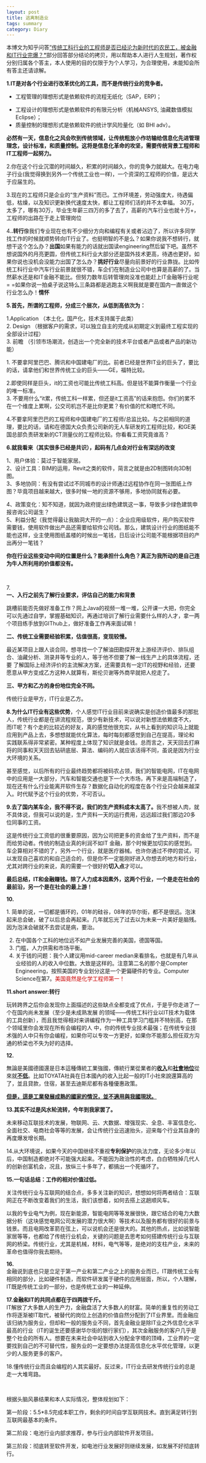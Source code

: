 ```yaml
--- 
layout: post 
title: 逃离制造业
tags: summary
category: Diary 
---
```

<p>本博文为知乎问答<a TARGET="_blank" HREF="http://www.zhihu.com/question/26561498">”传统工科行业的工程师是否已经沦为新时代的农民工，被金融和IT行业完爆？<b>“</B></A>部分回答部分结论的拷贝，用以帮助本人进行人生规划，著作权分别归属各个答主，本人使用的目的仅限于为个人学习，为合理使用，未能知会所有答主还请谅解。</P>



<p>
<strong>1.</STRONG><strong>IT是对各个行业进行改革优化的工具，而不是传统行业的竞争者。</STRONG></P>
<ul>
<li>工程管理的理想形式是依赖软件的流程无纸化（SAP，ERP)；</LI>
</UL>
<ul>
<li>工程设计的理想形式是依赖软件的有限元分析（机械ANSYS, 油藏数值模拟Eclipse）；</LI>
<li>质量控制的理想形式是依赖软件的统计学风险量化（如 BHI adv）。</LI>
</UL>
<p>
<b>必然有一天，信息化之风会吹到传统领域，让传统粗放小作坊输给信息化先进管理理念，设计标准，和质量控制。这将是信息化革命的攻坚，需要传统背景工程师和IT工程师一起努力。</B></P>
<p STYLE="">
2.<span>你在这个行业沉潜的时间越久，积累的时间越久，你的竞争力就越大。在电力电子行业(我觉得换到另外一个传统工业也一样)，一个资深的工程师的价值，是远大于应届生的。</SPAN></P>
<p STYLE="">
<span>3.</SPAN>现在的工程师只是企业的“生产资料”而已。工作环境差，劳动强度大，待遇偏低，枯燥，以及知识更新换代速度太快，都让工程师们活的并不太幸福。
30万，太多了，哪有30万，毕业生年薪三四万的多了去了，高薪的汽车行业也就十万+，工程师的出路在于走上管理岗位</P>
<p STYLE="">
4.<b>.转行</B>像我们专业现在也有不少细分方向和编程有关或者沾边了，所以许多同学找工作的时候就顺势转向IT行业了。也挺明智的不是么？如果你说我不想转行，就想干这个怎么办？<b>出国</B>如果有能力的话就出国读engineering然后留下吧。虽然不想说国外的月亮更圆，但传统工科行业大部分还是国外技术更高，待遇也更好。如果你说也没机会没能力出国了怎么办？<b>挑好行业</B>尽量向前景好的行业靠拢。比如传统工科行业中汽车行业前景就很不错，车企们在制造业公司中也算是高薪的了。当然薪水还是和IT金融不能比。但努力数年后转管理岗没准也能赶上IT金融等行业呢=
=如果你说一拍桌子说这特么三条路都是逃跑主义啊我就是要在国内一直做这个行业怎么办！<b>情怀</B></P>
<p><strong>5.首先，所谓的工程师，分成三个层次，从低到高依次为：</STRONG></P>
<p STYLE="">1.Application （本土化，国产化，技术支持属于此类）<br />
2. Design （根据客户的需求，可以独立自主的完成从初期定义到最终工程实现的全部设计过程）<br />
3. 前瞻 （引领市场潮流，创造出一个完全新的技术平台或者产品或者产品的新功能）</P>
<p STYLE="">1.
不要拿阿里巴巴、腾讯和中国建电厂的比。前者已经是世界IT业的巨头了，要比的话，请拿他们和世界传统工业的巨头——GE，福特比较。<br />

2.即使同样是巨头，it的工资也可能比传统工科高。但是钱不能算作衡量一个行业的唯一标准。<br />
3.
不要用什么“it累，传统工科一样累，但还是it工资高”的话来抱怨。你们的累不在一个维度上累啊，公交司机岂不是比你更累？有价值的忙和瞎忙不同。<br />

4.不要拿阿里巴巴的工程师和中国建电厂的工程师/总监比较。与之前相同的道理，要比的话，请和在德国大众负责公司新的无人车研发的工程师比较，和GE美国总部负责研发新的CT测量仪的工程师比较。你看看工资究竟谁高？</P>
<p STYLE="">
<strong>6.就我看来（其实很多已经是共识），起码有几点会对行业有深远的改变</STRONG><br /></P>
<p STYLE="">1、用户体验：莫过于智能家居。<br />
2、设计工具：BIM的运用，Revit之类的软件，简言之就是由2D制图转向3D制图。<br />
3、多地协同：有没有尝试过不同城市的设计师通过远程协作在同一张图纸上作图？毕竟项目越来越大，很多时候一地的资源不够用，多地协同就有必要。<br />

4、政策变化：知不知道，就因为政府提出绿色建筑这一事，导致多少绿色建筑申报咨询公司诞生？<br />
5、利益分配（我觉得最让我脑洞大开的一点）：企业应用级软件，用户购买软件需要钱，使用软件做出产品还需要给软件公司钱。那么，建筑设计行业的图纸能不能也这样，业主使用图纸盖楼的时候出一笔钱，日后设计公司能不能根据项目的产出再分一笔钱？<b><br />
</B></P>
<p>
<b>你在行业这些变动中间的位置是什么？能承担什么角色？</B><b>真正为我所动的是自己连为牛人所利用的价值都没有。</B></P>
<p STYLE=""><br /></P>
<p STYLE="">7.<b><br />
一、入行之前先了解行业要求，评估自己的能力和背景</B></P>
<p STYLE="">
跳槽前能否先做好准备工作？网上Java的视频一堆一堆，公开课一大把，你完全可以先通过自学，掌握基础知识，再通过培训了解行业需要什么样的人才，拿一两个项目练手放到GIThub上，做好准备工作再来面试嘛！</P>
<p STYLE=""><b>二、传统工业需要经验积累，估值很高，变现较慢。</B></P>
<p STYLE="">
最近某项目上跟人谈合同，想寻找一个了解油田勘探开发上游经济评价、排队组合、油藏分析、测录井等专业的人，等于他不但要了解一线生产上的具体流程，还要
了解国际上经济评价的主流解决方案，还需要具有一定IT的视野和经验，还要愿意从甲方变成乙方这种人就算有，斯伦贝谢等外商早就把人挖走了。</P>
<p STYLE=""><b>三、甲方和乙方的身份地位完全不同。</B></P>
<p>传统行业是甲方，IT行业是乙方。</P>
<p STYLE="">
<strong>8.为什么IT行业有这些优势</STRONG>，个人感觉IT行业目前来说确实是创造价值最多的那批人，传统行业都是在讲流程规范，很少有新技术，可以说对新想法依赖度不大，
而IT呢？有个走的比较近的好友，真的感觉他很充实，从书上看到的知识马上就能应用到产品上去，多想想就能优化算法，每时每刻都感觉到自己在提高，理论和
实践联系得非常紧密。某种程度上体现了知识就是金钱。总而言之，天天回去打麻将的同事和天天回去钻研底层、算法、编码的人就应该活得不同，虽说是因为行业
大环境的关系。</P>
<p>
甚至感觉，以后所有的行业最终趋势都将被码农占领，我们的智能电网，IT在电网中的应用是一大部分，汽车和智能交通也是下一个大市场，再下来是高端制造了，现在还有什么行业能离开软件生存？数据化自动化的程度在各个行业只会越来越深入。时代赋予这个行业的优势，不可否认。</P>
<p STYLE="">
<strong>9.去了国内某车企，我不得不说，我们的生产资料成本太高了。</STRONG>我不想被人肉，就不具体说，但我可以说的是，生产资料一天的运行费用，远远超过我们那边20多位同事的工资。</P>
<p>这是传统行业工资低的很重要原因，因为公司把更多的资金给了生产资料，而不是而给劳动者。传统的制造业真的利润不如IT
金融，那个时候更加切实的感觉到。车企算相对不错的了，另外一个行业，就是医疗器械。也许你通过不停的尝试，可以发现自己喜欢的和自己适合的，但是你不一定能刚好进入你想去的地方和行业，尤其对跨行业的来说，真的需要一个很好的<strong>切入点</STRONG>才可以。</P>
<p STYLE="">
<b>最后总结，IT和金融赚钱。除了人力成本因素外，这两个行业，一个是走在社会的最前沿，另一个是在社会的最上游！</B></P>
<p STYLE=""><strong>10.</STRONG><br /></P>
<p STYLE="">1.
简单的说，一切都是循环的，01年的硅谷，08年的华尔街，都不是很远。泡沫起来总会破，破了以后总会再起来。几年就忘光了过去以为未来一片美好是脑残。因为泡沫会破就不去尝试是病，要治。<br />

2. 在中国各个工科的地位远不如产业发展完善的美国，德国等国。<br />
3. 门槛，人力供需和市场平衡。<br />
4. 关于钱的问题：我个人建议用mid-career
median来看排名，也就是有几年从业经验的人的收入中位数。大致是这样的。注意第二名的那个是Compter
Engineering，按照美国的专业划分这是一个更偏硬件的专业。Computer Science在第7。<span STYLE="color: rgb(204, 0, 0);">美国竟然是化学工程师第一！</SPAN></P>
<p STYLE=""><strong>11.short answer:转行</STRONG></P>
<p>玩转跨界之后你会发现你上面描述的这些缺点全都变成了优点，于是乎你走进了一个在国内尚未发展（至少是未成熟发展
的领域——传统工科行业以IT技术为载体的工具创新），而且我觉得相对来讲编程作为一种工具学习门槛并不特别高，在那个领域里你会发现在所有会编程的人
中，你的传统专业技术最强；在传统专业技术强的人中只有你会编程，如果你可以专攻一方更好，如果你不能那么担任双方沟通的桥梁也不失为好的选择。</P>
<p STYLE=""><strong>12.</STRONG><br /></P>
<p STYLE="">
無論是美國德國還是日本這種傳統工業強國，傳統行業從業者的<b><u>收入</U></B>和<u><b>社會地位</B></U>從來就<u><b>不低</B></U>。比如TOYATA社員在日本國內的收入比起一般的IT小社來說還算高的了，並且貸款，住宿，甚至去迪斯尼都有各種優惠政策。<br />

<b><u>但是，這是工業發展成熟的國家的情況，並不適用與我國現狀。</U></B></P>
<p STYLE="">
<b><strong>13.<b>其</B></STRONG>实不过是风水轮流转，今年到我家罢了。</B></P>
<p>
未来移动互联技术的发展，物联网、云、大数据、增强现实、全息、丰富信息化、全面社交、电商社会等等的发展，会让传统行业迅速抬头，迎来每个行业其自身的再度爆发增长期。</P>
<p STYLE="">
14.<span>从大环境说，如果今天的中国继续不重视<strong>专利保护</STRONG>的执法力度，无论多少年以后，中国制造都绝对不可能强大起来。不能因为政治性的考虑，白白牺牲掉几代人的创新创富机会，况且，放纵三十多年了，都搞出一个死循环了。</SPAN></P>
<p STYLE=""><strong>15.一句话总结：工作的相对价值过低。</STRONG></P>
<p STYLE="">
关注传统行业与互联网的结合点，多多关注新的知识，想想如何将两者结合：互联网正在不断改变着我们的生活，我们该想着，如何去搭上这趟顺风车。</P>
<p>
以我的专业电气为例，现在新能源，智能电网等等发展很快，跟它结合的电力大数据分析（这块感觉电网公司发展的潜力很大啊）等技术以及服务都有很好的前景与钱景。而且电网改革箭在弦上，可以说机会还是很大的。其他的热点，比如说智能家居等等，也都给了传统行业机会，关键的问题是去思考如何搭建传统行业与互联网的桥梁。传统行业，尤其是机械，材料，电气等等，是绝对的支柱产业，未来的革命也值得你我去期待。</P>

<p STYLE=""><strong>16.<br />
</STRONG>金融说到底也只是立足于第一产业和第二产业之上的服务业而已，IT跟传统工业有相同的部分，比如硬件制造，而软件研发属于硬件的应用层面，所以，个人理解，IT既是传统工业的一部分，也是传统工业的一种延伸。</P>
<p STYLE=""><strong>17.金融和IT的共同点都在于<b>四两拨千斤</B>。</STRONG><br />
IT解放了大多数人的生产力，金融盘活了大多数人的财富。简单的重复性的劳动工作将逐渐被IT取代，被替代的岗位上创造的价值自然分配到了IT业界里。而金融应该归纳为服务业，但却和一般的服务业不同，首先金融业是除IT业之外信息化水平最高的行业（IT的诞生还要感谢华尔街的银行家们），其次金融服务的客户几乎是整个社会的所有人。想要在未来社会中站到收入分配金字塔的顶峰，工业界的一定要找到自己的不可替代性，服务业的一定要想办法提高信息化水平优化管理，以更少的人服务更多的客户。</P>
<p STYLE="">18.懂传统行业而且会编程的人其实最好。反过来，IT行业去研发传统行业的总是走一大堆弯路。</P>
<p STYLE=""><br /></P>
<p STYLE="">根据头脑风暴结果和本人实际情况，整体规划如下：</P>
<p STYLE="">第一阶段：5.5*8.5完成本职工作，剩余的时间自学互联网技术。直到满足转行到互联网最基本的条件。</P>
<p STYLE="">第二阶段：电池行业内部求推荐，参与行业内部软件开发项目。</P>
<p STYLE="">第三阶段：彻底转至软件开发，如电池行业发展好则继续发展，如发展不好彻底转行。</P>